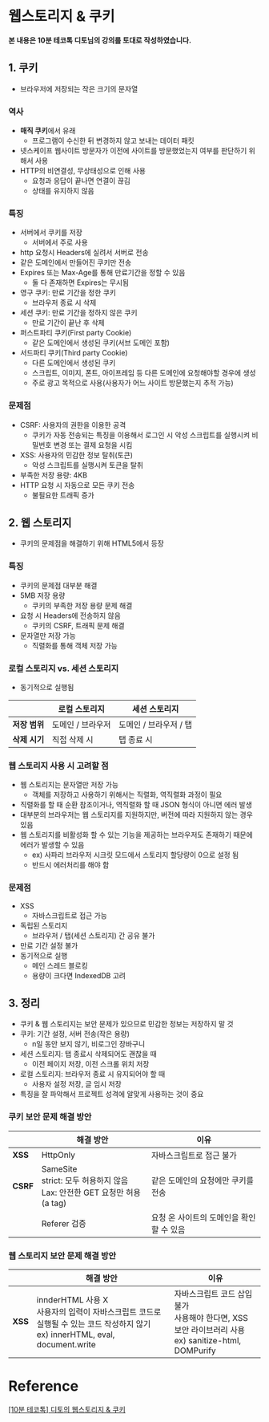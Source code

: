 

# 웹스토리지 & 쿠키

**본 내용은 10분 테코톡 디토님의 강의를 토대로 작성하였습니다.**



## 1. 쿠키

* 브라우저에 저장되는 작은 크기의 문자열



### 역사

* **매직 쿠키**에서 유래
  * 프로그램이 수신한 뒤 변경하지 않고 보내는 데이터 패킷
* 넷스케이프 웹사이트 방문자가 이전에 사이트를 방문했었는지 여부를 판단하기 위해서 사용
* HTTP의 비연결성, 무상태성으로 인해 사용
  * 요청과 응답이 끝나면 연결이 끊김
  * 상태를 유지하지 않음



### 특징

* 서버에서 쿠키를 저장
  * 서버에서 주로 사용
* http 요청시 Headers에 실려서 서버로 전송
* 같은 도메인에서 만들어진 쿠키만 전송
* Expires 또는 Max-Age를 통해 만료기간을 정할 수 있음
  * 둘 다 존재하면 Expires는 무시됨
* 영구 쿠키: 만료 기간을 정한 쿠키
  * 브라우저 종료 시 삭제
* 세션 쿠키: 만료 기간을 정하지 않은 쿠키
  * 만료 기간이 끝난 후 삭제
* 퍼스트파티 쿠키(First party Cookie)
  * 같은 도메인에서 생성된 쿠키(서브 도메인 포함)
* 서드파티 쿠키(Third party Cookie)
  * 다른 도메인에서 생성된 쿠키
  * 스크립트, 이미지, 폰트, 아이프레임 등 다른 도메인에 요청해야할 경우에 생성
  * 주로 광고 목적으로 사용(사용자가 어느 사이트 방문했는지 추적 가능)



### 문제점

* CSRF: 사용자의 권한을 이용한 공격
  * 쿠키가 자동 전송되는 특징을 이용해서 로그인 시 악성 스크립트를 실행시켜 비밀번호 변경 또는 결제 요청을 시킴
* XSS: 사용자의 민감한 정보 탈취(토큰)
  * 악성 스크립트를 실행시켜 토큰을 탈취
* 부족한 저장 용량: 4KB
* HTTP 요청 시 자동으로 모든 쿠키 전송
  * 불필요한 트래픽 증가



## 2. 웹 스토리지

* 쿠키의 문제점을 해결하기 위해 HTML5에서 등장



### 특징

* 쿠키의 문제점 대부분 해결
* 5MB 저장 용량
  * 쿠키의 부족한 저장 용량 문제 해결
* 요청 시 Headers에 전송하지 않음
  * 쿠키의 CSRF, 트래픽 문제 해결
* 문자열만 저장 가능
  * 직렬화를 통해 객체 저장 가능



### 로컬 스토리지 vs. 세션 스토리지

* 동기적으로 실행됨

|               | 로컬 스토리지     | 세션 스토리지          |
| ------------- | ----------------- | ---------------------- |
| **저장 범위** | 도메인 / 브라우저 | 도메인 / 브라우저 / 탭 |
| **삭제 시기** | 직접 삭제 시      | 탭 종료 시             |



### 웹 스토리지 사용 시 고려할 점

* 웹 스토리지는 문자열만 저장 가능
  * 객체를 저장하고 사용하기 위해서는 직렬화, 역직렬화 과정이 필요
* 직렬화를 할 때 순환 참조이거나, 역직렬화 할 때 JSON 형식이 아니면 에러 발생
* 대부분의 브라우저는 웹 스토리지를 지원하지만, 버전에 따라 지원하지 않는 경우 있음
* 웹 스토리지를 비활성화 할 수 있는 기능을 제공하는 브라우저도 존재하기 때문에 에러가 발생할 수 있음
  * ex) 사파리 브라우저 시크릿 모드에서 스토리지 할당량이 0으로 설정 됨
  * 반드시 에러처리를 해야 함



### 문제점

* XSS
  * 자바스크립트로 접근 가능
* 독립된 스토리지
  * 브라우저 / 탭(세션 스토리지) 간 공유 불가
* 만료 기간 설정 불가
* 동기적으로 실행
  * 메인 스레드 블로킹
  * 용량이 크다면 IndexedDB 고려



## 3. 정리

* 쿠키 & 웹 스토리지는 보안 문제가 있으므로 민감한 정보는 저장하지 말 것
* 쿠키: 기간 설정, 서버 전송(작은 용량)
  * n일 동안 보지 않기, 비로그인 장바구니
* 세션 스토리지: 탭 종료시 삭제되어도 괜찮을 때
  * 이전 페이지 저장, 이전 스크롤 위치 저장
* 로컬 스토리지: 브라우저 종료 시 유지되어야 할 때
  * 사용자 설정 저장, 글 임시 저장
* 특징을 잘 파악해서 프로젝트 성격에 알맞게 사용하는 것이 중요



### 쿠키 보안 문제 해결 방안

|          | 해결 방안                                                    | 이유                                     |
| -------- | ------------------------------------------------------------ | ---------------------------------------- |
| **XSS**  | HttpOnly                                                     | 자바스크립트로 접근 불가                 |
| **CSRF** | SameSite<br />strict: 모두 허용하지 않음<br />Lax: 안전한 GET 요청만 허용(a tag) | 같은 도메인의 요청에만 쿠키를 전송       |
|          | Referer 검증                                                 | 요청 온 사이트의 도메인을 확인할 수 있음 |



### 웹 스토리지 보안 문제 해결 방안

|         | 해결 방안                                                    | 이유                                                         |
| ------- | ------------------------------------------------------------ | ------------------------------------------------------------ |
| **XSS** | innderHTML 사용 X<br />사용자의 입력이 자바스크립트 코드로 실행될 수 있는 코드 작성하지 않기<br />ex) innerHTML, eval, document.write | 자바스크립트 코드 삽입 불가<br />사용해야 한다면, XSS 보안 라이브러리 사용<br />ex) sanitize-html, DOMPurify |

# Reference

[[10분 테코톡] 디토의 웹스토리지 & 쿠키](https://www.youtube.com/watch?v=-4ZsGy1LOiE)

